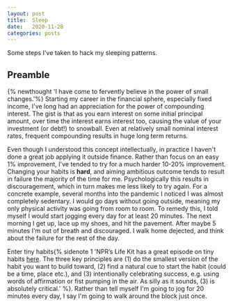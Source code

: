 ```yaml
---
layout: post
title:  Sleep
date:   2020-11-28
categories: posts
---
```

Some steps I've taken to hack my sleeping patterns.
<!--more-->

## Preamble

{% newthought 'I have come to fervently believe in the power of small changes.'%} Starting my career in the financial sphere, especially fixed income, I've long had an appreciation for the power of compounding interest. The gist is that as you earn interest on some initial principal amount, over time the interest earns interest too, causing the value of your investment (or debt!) to snowball. Even at relatively small nominal interest rates, frequent compounding results in huge long term returns.

Even though I understood this concept intellectually, in practice I haven't done a great job applying it outside finance. Rather than focus on an easy 1% improvement, I've tended to try for a much harder 10-20% improvement. Changing your habits is **hard**, and aiming ambitious outcome tends to result in failure the majority of the time for me. Psychologically this results in discouragement, which in turn makes me less likely to try again. For a concrete example, several months into the pandemic I noticed I was almost completely sedentary. I would go days without going outside, meaning my only physical activity was going from room to room. To remedy this, I told myself I would start jogging every day for at least 20 minutes. The next morning I get up, lace up my shoes, and hit the pavement. After maybe 5 minutes I'm out of breath and discouraged. I walk home dejected, and think about the failure for the rest of the day. 

Enter tiny habits{% sidenote 1 'NPR&#8217;s Life Kit has a great episode on tiny habits [here](https://www.npr.org/2020/02/25/809256398/tiny-habits-are-the-key-to-behavioral-change). The three key principles are (1) do the smallest version of the habit you want to build toward, (2) find a natural cue to start the habit (could be a time, place etc.), and (3) intentionally celebrating success, e.g. using words of affirmation or fist pumping in the air. As silly as it sounds, (3) is absolutely critical.' %}. Rather than tell myself I'm going to jog for 20 minutes every day, I say I'm going to walk around the block just once. 